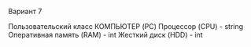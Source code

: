 Вариант 7

Пользовательский класс КОМПЬЮТЕР (PC)
  Процессор (CPU)  -  string 
  Оперативная память (RAM)  -  int
  Жесткий диск (HDD)  -  int 
